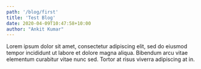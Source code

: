 ```yaml
---
path: '/blog/first'
title: 'Test Blog'
date: 2020-04-09T10:47:58+10:00
author: "Ankit Kumar"
---
```


Lorem ipsum dolor sit amet, consectetur adipiscing elit, sed do eiusmod tempor incididunt ut labore et dolore magna aliqua. Bibendum arcu vitae elementum curabitur vitae nunc sed. Tortor at risus viverra adipiscing at in.
